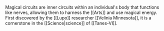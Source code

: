 Magical circuits are inner circuits within an individual's body that functions like nerves, allowing them to harness the [[Arts]] and use magical energy. First discovered by the [[Lupo]] researcher [[Velinia Minnesota]], it is a cornerstone in the [[Science|science]] of [[Tanes-VI]]. 